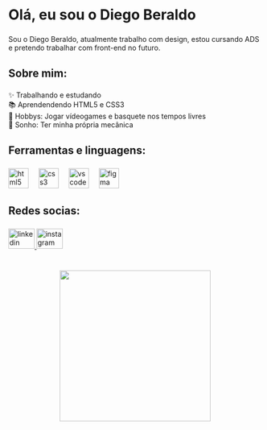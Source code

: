 <h1 align="left">Olá, eu sou o Diego Beraldo</h1>

###

<p align="left">Sou o Diego Beraldo, atualmente trabalho com design, estou cursando ADS e pretendo trabalhar com front-end no futuro.</p>

###

<h2 align="left">Sobre mim:</h2>

###

<p align="left">✨ Trabalhando e estudando<br>📚 Aprendendendo HTML5 e CSS3<br>🎯 Hobbys: Jogar vídeogames e basquete nos tempos livres <br>🎲 Sonho: Ter minha própria mecânica</p>

###

<h2 align="left">Ferramentas e linguagens:</h2>

###

<div align="left">
  <img src="https://cdn.jsdelivr.net/gh/devicons/devicon/icons/html5/html5-original.svg" height="40" alt="html5 logo"  />
  <img width="12" />
  <img src="https://cdn.jsdelivr.net/gh/devicons/devicon/icons/css3/css3-original.svg" height="40" alt="css3 logo"  />
  <img width="12" />
  <img src="https://cdn.jsdelivr.net/gh/devicons/devicon/icons/vscode/vscode-original.svg" height="40" alt="vscode logo"  />
  <img width="12" />
  <img src="https://cdn.jsdelivr.net/gh/devicons/devicon/icons/figma/figma-original.svg" height="40" alt="figma logo"  />
</div>

###

<h2 align="left">Redes socias:</h2>

###

<div align="left">
  <a href="https://www.linkedin.com/in/diego-beraldo-3a8365336/" target="_blank">
  <img src="https://raw.githubusercontent.com/maurodesouza/profile-readme-generator/master/src/assets/icons/social/linkedin/default.svg" width="52" height="40" alt="linkedin logo"  />
  <a href="https://www.instagram.com/_beraldooo_/" target="_blank">
  <img src="https://raw.githubusercontent.com/maurodesouza/profile-readme-generator/master/src/assets/icons/social/instagram/default.svg" width="52" height="40" alt="instagram logo"  />
</div>

###

<br clear="both">

<div align="center">
  <img height="300" src="https://media1.tenor.com/m/V4x3EljPLJIAAAAd/rx7-coupe.gif"  />
</div>

###
